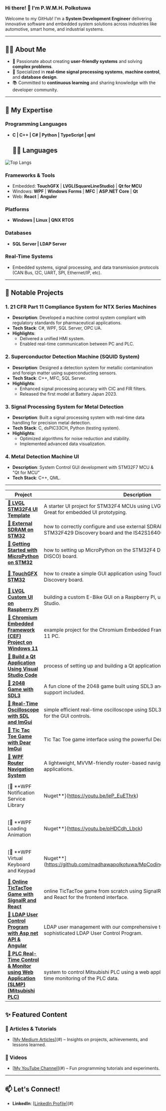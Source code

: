 ### Hi there! 👋 I'm P.W.M.H. Polkotuwa

Welcome to my GitHub! I'm a **System Development Engineer**  delivering innovative software and embedded system solutions across industries like automotive, smart home, and industrial systems.  

---

## 👨‍💻 About Me  
- 🌟 Passionate about creating **user-friendly systems** and solving **complex problems**.  
- 🎯 Specialized in **real-time signal processing systems**, **machine control**, and **database design**.  
- 📚 Committed to **continuous learning** and sharing knowledge with the developer community.

---

## 🚀 My Expertise  
### Programming Languages  
- **C | C++ | C# | Python | TypeScript | qml**
  ## 🧑‍💻 Languages
![Top Langs](https://github-readme-stats.vercel.app/api/top-langs/?username=madhawapolkotuwa&layout=compact)
### Frameworks & Tools  
- Embedded: **TouchGFX** | **LVGL(SquareLineStudio)** | **Qt for MCU**
- Windows:  **WPF** | **Windows Forms** | **MFC** | **ASP.NET Core** | **Qt**
- Web:  **React** | **Anguler**
### Platforms  
- **Windows | Linux | QNX RTOS**  
### Databases  
- **SQL Server | LDAP Server**  
### Real-Time Systems  
- Embedded systems, signal processing, and data transmission protocols (CAN Bus, I2C, UART, SPI, Ethernet/IP, etc).  

---

## 📂 Notable Projects  
### 1. **21 CFR Part 11 Compliance System for NTX Series Machines**  
- **Description**: Developed a machine control system compliant with regulatory standards for pharmaceutical applications.  
- **Tech Stack**: C#, WPF, SQL Server, OPC UA.  
- **Highlights**:  
  - Delivered a unified HMI system.  
  - Enabled real-time communication between PC and PLC.

### 2. **Superconductor Detection Machine (SQUID System)**  
- **Description**: Designed a detection system for metallic contamination and foreign matter using superconducting sensors.  
- **Tech Stack**: C++, MFC, SQL Server.  
- **Highlights**:  
  - Enhanced signal processing accuracy with CIC and FIR filters.  
  - Released the first model at Battery Japan 2023.

### 3. **Signal Processing System for Metal Detection**  
- **Description**: Built a signal processing system with real-time data handling for precision metal detection.  
- **Tech Stack**: C, dsPIC33CH, Python (testing system).  
- **Highlights**:  
  - Optimized algorithms for noise reduction and stability.  
  - Implemented advanced data visualization.

### 4. **Metal Detection Machine UI**
- **Description**: System Control GUI development with STM32F7 MCU & "Qt for MCU"
- **Tech Stack**: C++, QML.
---

| Project                                                                                        | Description                                                                                              | Technologies              |
| ---------------------------------------------------------------------------------------------- | -------------------------------------------------------------------------------------------------------- | ------------------------- |
| [🔗 **LVGL STM32F4 UI Template**](https://youtu.be/ArRN7JFltDU)    | A starter UI project for STM32F4 MCUs using LVGL and SquareLine Studio. Great for embedded UI prototyping. | C, LVGL, STM32CubeIDE, SquareLineStudio   |
| [🔗 **External SDRAM on STM32**](https://youtu.be/0ah8c4umVr0)    | how to correctly configure and use external SDRAM with STM32, using the STM32F429 Discovery board and the IS42S16400J-7 SDRAM chip. | C, STM32CubeIDE   |
| [🔗 **Getting Started with MicroPython on STM32**](https://youtu.be/yHrwD_o-vhE)    | how to setting up MicroPython on the STM32F4 Discovery (STM32F429I-DISCO) board. | MicroPython   |
| [🔗 **TouchGFX STM32**](https://youtu.be/fmrhop5ymxg)    |  how to create a simple GUI application using TouchGFX on the STM32F429 Discovery board. | C/C++, TouchGFX,  STM32CubeIDE  |
| [🔗 **LVGL Custom UI on Raspberry Pi**](https://youtu.be/xXNj7RcpGss)    |   building a custom E-Bike GUI on a Raspberry Pi, using LVGL and SquareLine Studio. | C, LVGL, SquareLineStudio  |
| [🔗 **Chromium Embedded Framework (CEF) Project on Windows 11**](https://youtu.be/goAkhSHarWE)    |  example project for the Chromium Embedded Framework (CEF) on a Windows 11 PC. | CEF  |
| [🔗 **Build a Qt Application Using Visual Studio Code**](https://youtu.be/j2Gfkrajb1M)    |  process of setting up and building a Qt application using VS Code. | C++, Qt , Vs Code  |
| [🔗 **2048 Game with SDL3**](https://youtu.be/SGGJD4EbdJg)                       | A fun clone of the 2048 game built using SDL3 and C++. Cross-platform support included.    | C++, SDL3  |
| [🔗 **Real-Time Oscilloscope with SDL and ImGui**](https://github.com/madhawapolkotuwa/Oscilloscope_Demo_with_SDL3)  | simple efficient real-time oscilloscope using SDL3 for rendering and Dear ImGui for the GUI controls.    | C++, SDL3 , ImGui  |
| [🔗 **Tic Tac Toe Game with Dear ImGui**](https://youtu.be/SGGJD4EbdJg)                       | Tic Tac Toe game interface using the powerful Dear ImGui library.       | C++, ImGui |
| [🔗 **WPF Router Navigation System**](https://youtu.be/hkv1_Y5gi6I)  | A lightweight, MVVM-friendly router-based navigation framework for WPF applications.   | C#, WPF, MVVM  |
| [🔗 **WPF Notification Service Library | Nuget**](https://youtu.be/leP_EuEThrk)  | powerful library to enhance WPF applications with customizable notifications.   | C#, WPF, MVVM , NuGet |
| [🔗 **WPF Loading Animation | Nuget**](https://youtu.be/pHDCdh_Lbck)  | Loading Animations Nuget package for WPF applications.   | C#, WPF, MVVM , NuGet  |
| [🔗 **WPF Virtual Keyboard and Keypad | Nuget**](https://github.com/madhawapolkotuwa/MpCoding.WPF.VirtualKeybordKeypad)  | Virtual Keyboard and Keypad Nuget package for WPF applications.  | C#, WPF, MVVM , NuGet  |
| [🔗 **Online TicTacToe Game with SignalR and React**](https://youtu.be/goKqTh4tk04)  | online TicTacToe game from scratch using SignalR for real-time communication and React for the frontend interface.   | C#, ASP.Net API , React , Typescript , SQL DB |
| [🔗 **LDAP User Control Program with Asp net API & Angular**](https://youtu.be/9eXFfEKfLnU)  | LDAP user management with our comprehensive tutorial on building a sophisticated LDAP User Control Program.   | C#, ASP.Net API , Angular , LDAP DB  |
| [🔗 **PLC Real-Time Control & Monitor using Web Application (SLMP) (Mitsubishi PLC)**](https://youtu.be/e1HpK0Os1Pw)  | system to control Mitsubishi PLC using a web application and achieved real-time monitoring of the PLC data.   | C#, ASP.Net API , Angular , SLMP  |


## ✨ Featured Content  
### 📖 Articles & Tutorials  
- [[My Medium Articles](https://medium.com/@madhawapolkotuwa)](#) – Insights on projects, achievements, and lessons learned.  
### 🎥 Videos  
- [[My YouTube Channel](https://www.youtube.com/@MP-Coding)](#) – Fun programming tutorials and experiments.  

---
## 📫 Let's Connect!  
- **LinkedIn**: [[LinkedIn Profile](https://www.linkedin.com/in/madhawa-polkotuwa/)](#)  


